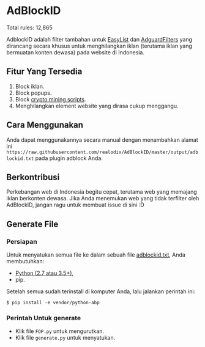 # AdBlockID

Total rules: 12,865

AdblockID adalah filter tambahan untuk [EasyList](https://github.com/easylist/easylist) dan [AdguardFilters](https://github.com/AdguardTeam/AdguardFilters) yang dirancang secara khusus untuk menghilangkan iklan (terutama iklan yang bermuatan konten dewasa) pada website di Indonesia.


## Fitur Yang Tersedia
1. Block iklan.
2. Block popups.
3. Block [crypto mining scripts](https://www.mycryptopedia.com/crypto-mining-scripts/).
4. Menghilangkan element website yang dirasa cukup menggangu.


## Cara Menggunakan
Anda dapat menggunakannya secara manual dengan menambahkan alamat ini `https://raw.githubusercontent.com/realodix/AdBlockID/master/output/adblockid.txt` pada plugin adblock Anda.


## Berkontribusi
Perkebangan web di Indonesia begitu cepat, terutama web yang memajang iklan berkonten dewasa. Jika Anda menemukan web yang tidak terfilter oleh AdBlockID, jangan ragu untuk membuat issue di sini :D


## Generate File

### Persiapan
Untuk menyatukan semua file ke dalam sebuah file [adblockid.txt](https://raw.githubusercontent.com/realodix/AdBlockID/master/output/adblockid.txt), Anda membutuhkan:

* [Python (2.7 atau 3.5+)](https://www.python.org/downloads/),
* pip.

Setelah semua sudah terinstall di komputer Anda, lalu jalankan perintah ini:

`$ pip install -e vendor/python-abp`

### Perintah Untuk generate
* Klik file `FOP.py` untuk mengurutkan.
* Klik file `generate.py` untuk menyatukan.
